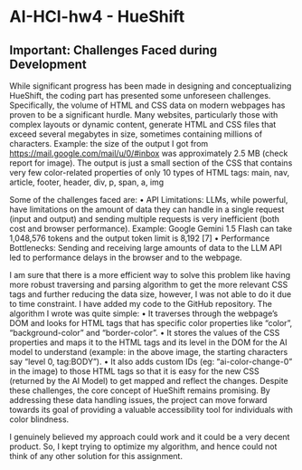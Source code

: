 # AI-HCI-hw4 - HueShift

## Important: Challenges Faced during Development
While significant progress has been made in designing and conceptualizing HueShift, the coding part has presented some unforeseen challenges. Specifically, the volume of HTML and CSS data on modern webpages has proven to be a significant hurdle. Many websites, particularly those with complex layouts or dynamic content, generate HTML and CSS files that exceed several megabytes in size, sometimes containing millions of characters.
Example: the size of the output I got from https://mail.google.com/mail/u/0/#inbox was approximately 2.5 MB (check report for image). The output is just a small section of the CSS that contains very few color-related properties of only 10 types of HTML tags: main, nav, article, footer, header, div, p, span, a, img

Some of the challenges faced are:
•	API Limitations: LLMs, while powerful, have limitations on the amount of data they can handle in a single request (input and output) and sending multiple requests is very inefficient (both cost and browser performance). Example: Google Gemini 1.5 Flash can take 1,048,576 tokens and the output token limit is 8,192 [7]
•	Performance Bottlenecks: Sending and receiving large amounts of data to the LLM API led to performance delays in the browser and to the webpage. 

I am sure that there is a more efficient way to solve this problem like having more robust traversing and parsing algorithm to get the more relevant CSS tags and further reducing the data size, however, I was not able to do it due to time constraint. I have added my code to the GitHub repository. The algorithm I wrote was quite simple:
•	It traverses through the webpage’s DOM and looks for HTML tags that has specific color properties like “color”, “background-color” and “border-color”. 
•	It stores the values of the CSS properties and maps it to the HTML tags and its level in the DOM for the AI model to understand (example: in the above image, the starting characters say “level 0, tag:BODY”). 
•	It also adds custom IDs (eg: “ai-color-change-0” in the image) to those HTML tags so that it is easy for the new CSS (returned by the AI Model) to get mapped and reflect the changes.
Despite these challenges, the core concept of HueShift remains promising. By addressing these data handling issues, the project can move forward towards its goal of providing a valuable accessibility tool for individuals with color blindness.

I genuinely believed my approach could work and it could be a very decent product. So, I kept trying to optimize my algorithm, and hence could not think of any other solution for this assignment. 
